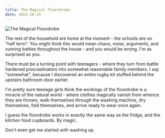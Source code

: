 ```yaml
---
title: The Magical Floordrobe
date: 2021-10-25
---
```


![The Magical Floordrobe](https://source.unsplash.com/s9CC2SKySJM/1600x900)

The rest of the household are home at the moment - the schools are on "half term". You might think this would mean chaos, noise, arguments, and running battles throughout the house - and you would be wrong. I'm as surprised as you.

There must be a turning point with teenagers - where they turn from battle hardened procrastinators into somewhat reasonable family members. I say "somewhat", because I discovered an entire rugby kit stuffed behind the upstairs bathroom door earlier.

I'm pretty sure teenage girls think the workings of the floordrobe is a miracle of the natural world - where clothes magically vanish from whence they are thrown, walk themselves through the washing machine, dry themselves, fold themselves, and arrive ready to wear once again.

I guess the floordrobe works in exactly the same way as the fridge, and the kitchen food cupboards. By magic.

Don't even get me started with washing up.